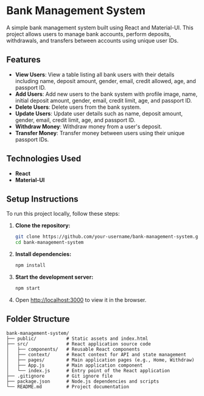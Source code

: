 # Bank Management System

A simple bank management system built using React and Material-UI. This project allows users to manage bank accounts, perform deposits, withdrawals, and transfers between accounts using unique user IDs.

## Features

- **View Users**: View a table listing all bank users with their details including name, deposit amount, gender, email, credit allowed, age, and passport ID.
- **Add Users**: Add new users to the bank system with profile image, name, initial deposit amount, gender, email, credit limit, age, and passport ID.
- **Delete Users**: Delete users from the bank system.
- **Update Users**: Update user details such as name, deposit amount, gender, email, credit limit, age, and passport ID.
- **Withdraw Money**: Withdraw money from a user's deposit.
- **Transfer Money**: Transfer money between users using their unique passport IDs.

## Technologies Used

- **React**
- **Material-UI**

## Setup Instructions

To run this project locally, follow these steps:

1. **Clone the repository:**

   ```bash
   git clone https://github.com/your-username/bank-management-system.git
   cd bank-management-system
   ```

2. **Install dependencies:**

   ```bash
   npm install
   ```

3. **Start the development server:**

   ```bash
   npm start
   ```

4. Open [http://localhost:3000](http://localhost:3000) to view it in the browser.

## Folder Structure

```plaintext
bank-management-system/
├── public/           # Static assets and index.html
├── src/              # React application source code
│   ├── components/   # Reusable React components
│   ├── context/      # React context for API and state management
│   ├── pages/        # Main application pages (e.g., Home, Withdraw)
│   ├── App.js        # Main application component
│   └── index.js      # Entry point of the React application
├── .gitignore        # Git ignore file
├── package.json      # Node.js dependencies and scripts
└── README.md         # Project documentation
```
